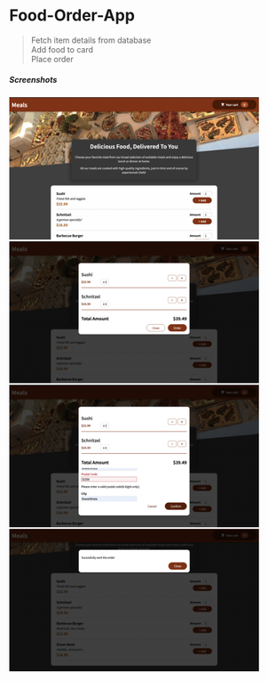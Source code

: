 # Food-Order-App



> Fetch item details from database<br>
> Add food to card <br>
> Place order



##### Screenshots
<p float="left">
<img src="https://github.com/Manasvi070902/Food-Order-App/blob/master/img/img1.png" alt="Project Screenshots"   width="450">
<img src="https://github.com/Manasvi070902/Food-Order-App/blob/master/img/img2.png" alt="Project Screenshots"   width="450">
<img src="https://github.com/Manasvi070902/Food-Order-App/blob/master/img/img3.png" alt="Project Screenshots"   width="450">
<img src="https://github.com/Manasvi070902/Food-Order-App/blob/master/img/img4.png" alt="Project Screenshots"   width="450">
</p>
